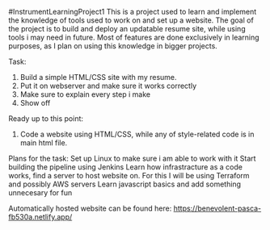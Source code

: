 #InstrumentLearningProject1
This is a project used to learn and implement the knowledge of tools used to work on and set up a website.
The goal of the project is to build and deploy an updatable resume site, while using tools i may need in future.
Most of features are done exclusively in learning purposes, as I plan on using this knowledge in bigger projects.

Task:
1. Build a simple HTML/CSS site with my resume.
2. Put it on webserver and make sure it works correctly
3. Make sure to explain every step i make
4. Show off

Ready up to this point:
1. Code a website using HTML/CSS, while any of style-related code is in main html file.


Plans for the task:
Set up Linux to make sure i am able to work with it
Start building the pipeline using Jenkins
Learn how infrastracture as a code works, find a server to host website on. For this I will be using Terraform and possibly AWS servers
Learn javascript basics and add something unnecesary for fun

Automatically hosted website can be found here: https://benevolent-pasca-fb530a.netlify.app/
